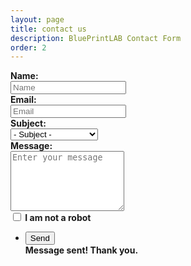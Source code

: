 ```yaml
---
layout: page
title: contact us
description: BluePrintLAB Contact Form
order: 2
---
```


<section>
	<form method="post" action="https://getsimpleform.com/messages?form_api_token=af201f2a2487815fb1d745822af038bc" onsubmit="return myFunction(sent)">
		<div class="row uniform" style="font-weight: bold">
			<div class="6u 12u$(xsmall)">
				Name: <br />
				<input type="text" name="name" id="body" value="" placeholder="Name" required />
			</div>
			<div class="6u$ 12u$(xsmall)">
				Email: <br />
				<input type="email" name="email" id="body" value="" placeholder="Email" required />
			</div>
			<div class="12u$">
				Subject: <br />
				<div class="select-wrapper">
					<select name="subject" id="subject">
						<option value="">- Subject -</option>
						<option value="Contact Form - Business Inquiry">Business Inquiry</option>
						<option value="Contact Form - Media Inquiry">Media Inquiry</option>
						<option value="Contact Form - Employment">Employment Inquiry</option>
					</select>
				</div>
			</div>
			<div class="12u$">
				Message: <br />
				<textarea name="body" id="body" placeholder="Enter your message" rows="6"></textarea>
			</div>
			<div class="6u$ 12u$(small)">
				<input type="hidden" name="human" value="no" />
				<input type="checkbox" id="human" name="human" value="yes" />
				<label for="human" style="font-weight: bold">I am not a robot</label>
			</div>
			<div class="12u$">
				<ul class="actions">
					<li><input type="submit" value="Send" class="special" /></li>
					<div id="sent">Message sent! Thank you.</div>
				</ul>
			</div>
		</div>
	</form>
</section>
<script src="{{ "/assets/js/sent.js" | relative_url }}"></script>